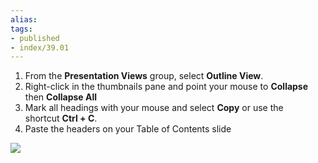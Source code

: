 ```yaml
---
alias:
tags:
- published
- index/39.01
---
```


1. From the **Presentation Views** group, select **Outline View**.
2. Right-click in the thumbnails pane and point your mouse to **Collapse** then **Collapse All**
3. Mark all headings with your mouse and select **Copy** or use the shortcut **Ctrl + C**.
4. Paste the headers on your Table of Contents slide

![](https://i.imgur.com/HyLme9Q.png)

